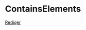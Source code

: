# ContainsElements

[Rediger](https://github.com/FMDatahub/DataDictionary/tree/main/Properties/Administratively/ContainsElements.md)
